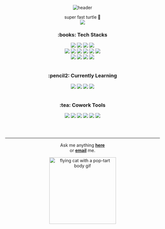 <div align="center">
 
 ![header](https://capsule-render.vercel.app/api?type=waving&color=0:ffe45c,100:d5adff&text=Hi%20there%20!&animation=twinkling&fontColor=fff&stroke=003268)

 super fast turtle :turtle: <br>
 <img src="https://img.shields.io/badge/Markup Developer-03C75A?style=for-the-badge&logo=Naver&logoColor=white">
 <br>

 <h3>:books: Tech Stacks </h3>
 <div>
  <img src="https://img.shields.io/badge/VS Code-007ACC?style=for-the-badge&logo=Visual Studio Code&logoColor=white">
  <img src="https://img.shields.io/badge/Git-181717?style=for-the-badge&logo=GitHub&logoColor=white">
  <img src="https://img.shields.io/badge/Sourcetree-0052CC?style=for-the-badge&logo=Sourcetree&logoColor=white">
  <img src="https://img.shields.io/badge/Bootstrap-7952B3?style=for-the-badge&logo=Bootstrap&logoColor=white">
 </div>

 <div>
  <img src="https://img.shields.io/badge/HTML5-E34F26?style=for-the-badge&logo=HTML5&logoColor=white">
  <img src="https://img.shields.io/badge/CSS3-1572B6?style=for-the-badge&logo=CSS3&logoColor=white">
  <img src="https://img.shields.io/badge/Sass/Scss-CC6699?style=for-the-badge&logo=Sass&logoColor=white">
  <img src="https://img.shields.io/badge/Swiper-6332F6?style=for-the-badge&logo=Swiper&logoColor=white">
  <img src="https://img.shields.io/badge/jQuery-0769AD?style=for-the-badge&logo=jQuery&logoColor=white">
  <img src="https://img.shields.io/badge/JavaScript(ES6)-F7DF1E?style=for-the-badge&logo=JavaScript&logoColor=white">
 </div>

 <div>
  <img src="https://img.shields.io/badge/Node.js-339933?style=for-the-badge&logo=Node.js&logoColor=white">
  <img src="https://img.shields.io/badge/gulp-CF4647?style=for-the-badge&logo=gulp&logoColor=white">
  <img src="https://img.shields.io/badge/npm-CB3837?style=for-the-badge&logo=npm&logoColor=white">
  <img src="https://img.shields.io/badge/Yarn-2C8EBB?style=for-the-badge&logo=Yarn&logoColor=white">
 </div>
 <br>

 <h3> :pencil2: Currently Learning </h3>
 <div>
  <img src="https://img.shields.io/badge/JavaScript(ES5)-F7DF1E?style=for-the-badge&logo=JavaScript&logoColor=white">
  <img src="https://img.shields.io/badge/React-61DAFB?style=for-the-badge&logo=React&logoColor=white">
  <img src="https://img.shields.io/badge/Vue.js-4FC08D?style=for-the-badge&logo=Vue.js&logoColor=white">
  <img src="https://img.shields.io/badge/TypeScript-3178C6?style=for-the-badge&logo=TypeScript&logoColor=white">
 </div>
 <br>

 <h3> :tea: Cowork Tools </h3>
 <div>
   <img src="https://img.shields.io/badge/GitHub-181717?style=for-the-badge&logo=GitHub&logoColor=white">
   <img src="https://img.shields.io/badge/GitLab-FC6D26?style=for-the-badge&logo=GitLab&logoColor=white">
   <img src="https://img.shields.io/badge/works-03C75A?style=for-the-badge&logo=Naver&logoColor=white">
   <img src="https://img.shields.io/badge/zeplin-fa9440?style=for-the-badge&logo=zeplin&logoColor=white">
   <img src="https://img.shields.io/badge/Figma-F24E1E?style=for-the-badge&logo=Figma&logoColor=white">
   <img src="https://img.shields.io/badge/Photoshop-31A8FF?style=for-the-badge&logo=Adobe Photoshop&logoColor=white">
 </div>

 <br><br>

 ---
 Ask me anything <a href="https://github.com/ABSphreak/ABSphreak/issues/new"><b>here</b></a><br>
 or <a href="mailto:jiihy@naver.com"><b>email</b></a> me.

 <div><img width="217" alt="flying cat with a pop-tart body gif" src="https://c.tenor.com/lTtlX5xlfmgAAAAC/nyan-cat.gif"></div>

</div>
